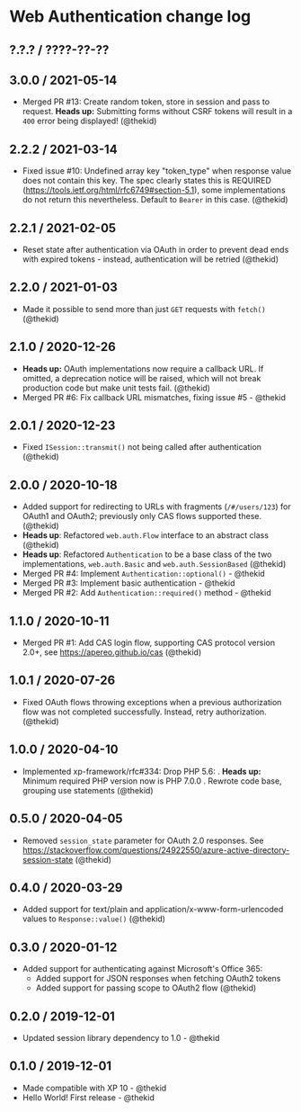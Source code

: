 Web Authentication change log
=============================

## ?.?.? / ????-??-??

## 3.0.0 / 2021-05-14

* Merged PR #13: Create random token, store in session and pass to request.
  **Heads up:** Submitting forms without CSRF tokens will result in a `400`
  error being displayed!
  (@thekid)

## 2.2.2 / 2021-03-14

* Fixed issue #10: Undefined array key "token_type" when response value
  does not contain this key. The spec clearly states this is REQUIRED
  (https://tools.ietf.org/html/rfc6749#section-5.1), some implementations
  do not return this nevertheless. Default to `Bearer` in this case.
  (@thekid)

## 2.2.1 / 2021-02-05

* Reset state after authentication via OAuth in order to prevent dead
  ends with expired tokens - instead, authentication will be retried
  (@thekid)

## 2.2.0 / 2021-01-03

* Made it possible to send more than just `GET` requests with `fetch()`
  (@thekid)

## 2.1.0 / 2020-12-26

* **Heads up:** OAuth implementations now require a callback URL. If
  omitted, a deprecation notice will be raised, which will not break
  production code but make unit tests fail.
  (@thekid)
* Merged PR #6: Fix callback URL mismatches, fixing issue #5 - @thekid

## 2.0.1 / 2020-12-23

* Fixed `ISession::transmit()` not being called after authentication
  (@thekid)

## 2.0.0 / 2020-10-18

* Added support for redirecting to URLs with fragments (`/#/users/123`)
  for OAuth1 and OAuth2; previously only CAS flows supported these.
  (@thekid)
* **Heads up**: Refactored `web.auth.Flow` interface to an abstract class
  (@thekid)
* **Heads up**: Refactored `Authentication` to be a base class of the
  two implementations, `web.auth.Basic` and `web.auth.SessionBased`
  (@thekid)
* Merged PR #4: Implement `Authentication::optional()` - @thekid
* Merged PR #3: Implement basic authentication - @thekid
* Merged PR #2: Add `Authentication::required()` method - @thekid

## 1.1.0 / 2020-10-11

* Merged PR #1: Add CAS login flow, supporting CAS protocol version 2.0+,
  see https://apereo.github.io/cas
  (@thekid)

## 1.0.1 / 2020-07-26

* Fixed OAuth flows throwing exceptions when a previous authorization flow
  was not completed successfully. Instead, retry authorization.
  (@thekid)

## 1.0.0 / 2020-04-10

* Implemented xp-framework/rfc#334: Drop PHP 5.6:
  . **Heads up:** Minimum required PHP version now is PHP 7.0.0
  . Rewrote code base, grouping use statements
  (@thekid)

## 0.5.0 / 2020-04-05

* Removed `session_state` parameter for OAuth 2.0 responses. See
  https://stackoverflow.com/questions/24922550/azure-active-directory-session-state
  (@thekid)

## 0.4.0 / 2020-03-29

* Added support for text/plain and application/x-www-form-urlencoded
  values to `Response::value()`
  (@thekid)

## 0.3.0 / 2020-01-12

* Added support for authenticating against Microsoft's Office 365:
  - Added support for JSON responses when fetching OAuth2 tokens
  - Added support for passing scope to OAuth2 flow
  (@thekid)

## 0.2.0 / 2019-12-01

* Updated session library dependency to 1.0 - @thekid

## 0.1.0 / 2019-12-01

* Made compatible with XP 10 - @thekid
* Hello World! First release - @thekid